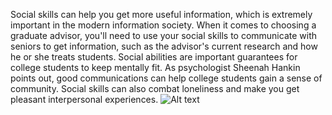 Social skills can help you get more useful information, which is extremely important in the modern information society. 
When it comes to choosing a graduate advisor, you'll need to use your social skills to communicate with seniors to get information, such as the advisor's current research and how he or she treats students.
Social abilities are important guarantees for college students to keep mentally fit. As psychologist Sheenah Hankin points out, good communications can help college students gain a sense of community. Social skills can also combat loneliness and make you get pleasant interpersonal experiences.
![Alt text](../../%E5%B0%8F%E7%B1%B3%E4%BA%91%E7%9B%98/%E6%A1%8C%E9%9D%A2/%E6%96%B0%E5%BB%BA%E6%96%87%E4%BB%B6%E5%A4%B9%20(2)/QQ%E5%9B%BE%E7%89%8720221209000335.jpg)

